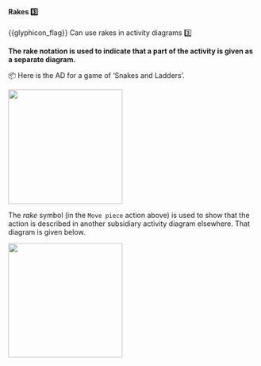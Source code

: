 <div id="title">

#### Rakes :three:

</div>

<span id="prereqs"></span>

<span id="outcomes">{{glyphicon_flag}} Can use rakes in activity diagrams :three:</span>

<div id="body">

**The rake notation is used to indicate that a part of the activity is given as a separate diagram.**

<tip-box> 

:package: Here is the AD for a game of  ‘Snakes and Ladders’.

<img src="{{baseUrl}}/uml/activityDiagrams/basicNotations/rakes/images/snakesAndLadders.png" height="230" />
<p/>


The _rake_ symbol (in the `Move piece` action above) is used to show that the action is described in another subsidiary activity diagram elsewhere. That diagram is given below.

<img src="{{baseUrl}}/uml/activityDiagrams/basicNotations/rakes/images/movePiece.png" height="230" />
<p/>
</tip-box>

</div>

<div id="extras">
</div>